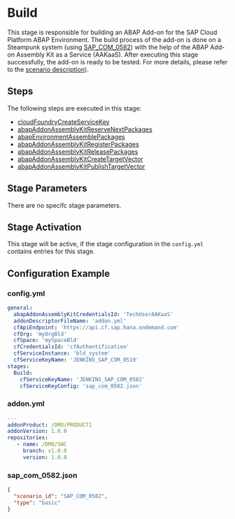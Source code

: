 # Build

This stage is responsible for building an ABAP Add-on for the SAP Cloud Platform ABAP Environment. The build process of the add-on is done on a Steampunk system (using [SAP_COM_0582](https://help.sap.com/viewer/65de2977205c403bbc107264b8eccf4b/Cloud/en-US/26b8df5435c649aa8ea7b3688ad5bb0a.html)) with the help of the ABAP Add-on Assembly Kit as a Service (AAKaaS). After executing this stage successfully, the add-on is ready to be tested. For more details, please refer to the [scenario description](../../../scenarios/abapEnvironmentAddons.md)).

## Steps

The following steps are executed in this stage:

- [cloudFoundryCreateServiceKey](../../steps/cloudFoundryCreateServiceKey.md)
- [abapAddonAssemblyKitReserveNextPackages](../../steps/abapAddonAssemblyKitReserveNextPackages.md)
- [abapEnvironmentAssemblePackages](../../steps/abapEnvironmentAssemblePackages.md)
- [abapAddonAssemblyKitRegisterPackages](../../steps/abapAddonAssemblyKitRegisterPackages.md)
- [abapAddonAssemblyKitReleasePackages](../../steps/abapAddonAssemblyKitReleasePackages.md)
- [abapAddonAssemblyKitCreateTargetVector](../../steps/abapAddonAssemblyKitCreateTargetVector.md)
- [abapAddonAssemblyKitPublishTargetVector](../../steps/abapAddonAssemblyKitPublishTargetVector.md)

## Stage Parameters

There are no specifc stage parameters.

## Stage Activation

This stage will be active, if the stage configuration in the `config.yml` contains entries for this stage.

## Configuration Example

### config.yml

```yaml
general:
  abapAddonAssemblyKitCredentialsId: 'TechUserAAKaaS'
  addonDescriptorFileName: 'addon.yml'
  cfApiEndpoint: 'https://api.cf.sap.hana.ondemand.com'
  cfOrg: 'myOrgBld'
  cfSpace: 'mySpaceBld'
  cfCredentialsId: 'cfAuthentification'
  cfServiceInstance: 'bld_system'
  cfServiceKeyName: 'JENKINS_SAP_COM_0510'
stages:
  Build:
    cfServiceKeyName: 'JENKINS_SAP_COM_0582'
    cfServiceKeyConfig: 'sap_com_0582.json'
```

### addon.yml

```yaml
---
addonProduct: /DMO/PRODUCT1
addonVersion: 1.0.0
repositories:
   - name: /DMO/SWC
     branch: v1.0.0
     version: 1.0.0
```

### sap_com_0582.json

```json
{
  "scenario_id": "SAP_COM_0582",
  "type": "basic"
}
```

